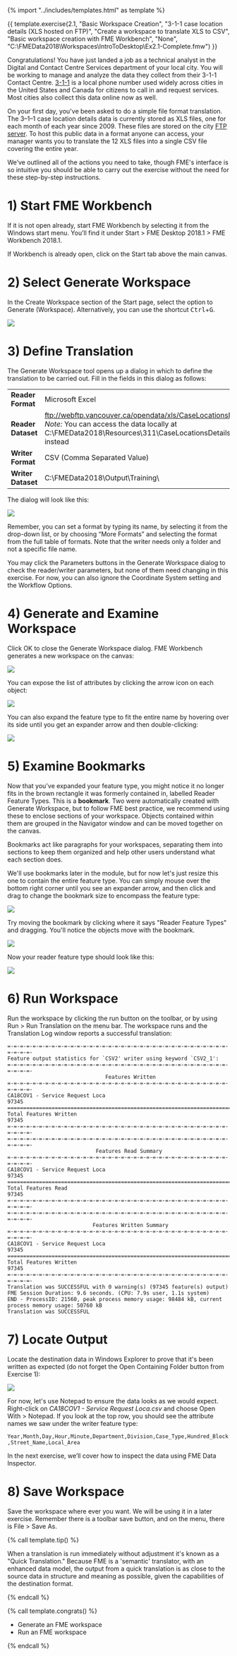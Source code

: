 <!-- Question of if we want to start from Generate Workspace or Add Reader Add Writer -->

{% import "../includes/templates.html" as template %}

{{ template.exercise(2.1,
               "Basic Workspace Creation",
               "3-1-1 case location details (XLS hosted on FTP)",
               "Create a workspace to translate XLS to CSV",
               "Basic workspace creation with FME Workbench",
               "None",
               "C:\\FMEData2018\\Workspaces\\IntroToDesktop\\Ex2.1-Complete.fmw")
}}

Congratulations! You have just landed a job as a technical analyst in the Digital and Contact Centre Services department of your local city. You will be working to manage and analyze the data they collect from their 3-1-1 Contact Centre. [3-1-1](https://en.wikipedia.org/wiki/3-1-1) is a local phone number used widely across cities in the United States and Canada for citizens to call in and request services. Most cities also collect this data online now as well.

On your first day, you've been asked to do a simple file format translation. The 3–1–1 case location details data is currently stored as XLS files, one for each month of each year since 2009. These files are stored on the city [FTP server](https://en.wikipedia.org/wiki/File_Transfer_Protocol). To host this public data in a format anyone can access, your manager wants you to translate the 12 XLS files into a single CSV file covering the entire year.

We’ve outlined all of the actions you need to take, though FME's interface is so intuitive you should be able to carry out the exercise without the need for these step-by-step instructions.

# 1) Start FME Workbench

If it is not open already, start FME Workbench by selecting it from the Windows start menu. You’ll find it under Start > FME Desktop 2018.1 > FME Workbench 2018.1.

If Workbench is already open, click on the Start tab above the main canvas.

# 2) Select Generate Workspace

In the Create Workspace section of the Start page, select the option to Generate (Workspace). Alternatively, you can use the shortcut <kbd>Ctrl</kbd>+<kbd>G</kbd>.

<!--Repeat of Image 15-->
![](./Images/Img1.015.GettingStarted.png)

# 3) Define Translation

The Generate Workspace tool opens up a dialog in which to define the translation to be carried out. Fill in the fields in this dialog as follows:

<table style="border: 0px">

  <tr>
    <td style="font-weight: bold">Reader Format</td>
    <td style="">Microsoft Excel</td>
  </tr>

  <tr>
    <td style="font-weight: bold">Reader Dataset</td>
    <td style=""><a href="ftp://webftp.vancouver.ca/opendata/xls/CaseLocationsDetails_2017_XLS.zip">ftp://webftp.vancouver.ca/opendata/xls/CaseLocationsDetails_2017_XLS.zip</a><br><i>Note:</i> You can access the data locally at C:\FMEData2018\Resources\311\CaseLocationsDetails_2017_XLS.zip instead</td>
  </tr>

  <tr>
    <td style="font-weight: bold">Writer Format</td>
    <td style="">CSV (Comma Separated Value)</td>
  </tr>

  <tr>
    <td style="font-weight: bold">Writer Dataset</td>
    <td style="">C:\FMEData2018\Output\Training\</td>
  </tr>

</table>

The dialog will look like this:

![](./Images/Img1.208.Ex2.GenerateWorkspaceDialog.png)

Remember, you can set a format by typing its name, by selecting it from the drop-down list, or by choosing “More Formats” and selecting the format from the full table of formats. Note that the writer needs only a folder and not a specific file name.

You may click the Parameters buttons in the Generate Workspace dialog to check the reader/writer parameters, but none of them need changing in this exercise. For now, you can also ignore the Coordinate System setting and the Workflow Options.

# 4) Generate and Examine Workspace

Click OK to close the Generate Workspace dialog. FME Workbench generates a new workspace on the canvas:

![](./Images/Img1.209.Ex2.NewWorkspace.png)

You can expose the list of attributes by clicking the arrow icon on each object:

![](./Images/Img1.209b.Ex2.ExpandAttributes.png)

You can also expand the feature type to fit the entire name by hovering over its side until you get an expander arrow and then double-clicking:

![](./Images/Img1.209c.Ex2.ExpandFeatureType.png)

# 5) Examine Bookmarks

Now that you've expanded your feature type, you might notice it no longer fits in the brown rectangle it was formerly contained in, labelled Reader Feature Types. This is a **bookmark**. Two were automatically created with Generate Workspace, but to follow FME best practice, we recommend using these to enclose sections of your workspace. Objects contained within them are grouped in the Navigator window and can be moved together on the canvas.

Bookmarks act like paragraphs for your workspaces, separating them into sections to keep them organized and help other users understand what each section does.

We'll use bookmarks later in the module, but for now let's just resize this one to contain the entire feature type. You can simply mouse over the bottom right corner until you see an expander arrow, and then click and drag to change the bookmark size to encompass the feature type:

![](./Images/bookmark-expand.png)

Try moving the bookmark by clicking where it says "Reader Feature Types" and dragging. You'll notice the objects move with the bookmark.

![](./Images/bookmark-move.png)

Now your reader feature type should look like this:

![](./Images/Img1.209d.Ex2.Expanded.png)

# 6) Run Workspace

Run the workspace by clicking the run button on the toolbar, or by using Run > Run Translation on the menu bar. The workspace runs and the Translation Log window reports a successful translation:

```
=-=-=-=-=-=-=-=-=-=-=-=-=-=-=-=-=-=-=-=-=-=-=-=-=-=-=-=-=-=-=-=-=-=-=-=-=-=-=-
Feature output statistics for `CSV2' writer using keyword `CSV2_1':
=-=-=-=-=-=-=-=-=-=-=-=-=-=-=-=-=-=-=-=-=-=-=-=-=-=-=-=-=-=-=-=-=-=-=-=-=-=-=-
                               Features Written
=-=-=-=-=-=-=-=-=-=-=-=-=-=-=-=-=-=-=-=-=-=-=-=-=-=-=-=-=-=-=-=-=-=-=-=-=-=-=-
CA18COV1 - Service Request Loca                                          97345
==============================================================================
Total Features Written                                                   97345
=-=-=-=-=-=-=-=-=-=-=-=-=-=-=-=-=-=-=-=-=-=-=-=-=-=-=-=-=-=-=-=-=-=-=-=-=-=-=-
=-=-=-=-=-=-=-=-=-=-=-=-=-=-=-=-=-=-=-=-=-=-=-=-=-=-=-=-=-=-=-=-=-=-=-=-=-=-=-
                            Features Read Summary
=-=-=-=-=-=-=-=-=-=-=-=-=-=-=-=-=-=-=-=-=-=-=-=-=-=-=-=-=-=-=-=-=-=-=-=-=-=-=-
CA18COV1 - Service Request Loca                                          97345
==============================================================================
Total Features Read                                                      97345
=-=-=-=-=-=-=-=-=-=-=-=-=-=-=-=-=-=-=-=-=-=-=-=-=-=-=-=-=-=-=-=-=-=-=-=-=-=-=-
=-=-=-=-=-=-=-=-=-=-=-=-=-=-=-=-=-=-=-=-=-=-=-=-=-=-=-=-=-=-=-=-=-=-=-=-=-=-=-
                           Features Written Summary
=-=-=-=-=-=-=-=-=-=-=-=-=-=-=-=-=-=-=-=-=-=-=-=-=-=-=-=-=-=-=-=-=-=-=-=-=-=-=-
CA18COV1 - Service Request Loca                                          97345
==============================================================================
Total Features Written                                                   97345
=-=-=-=-=-=-=-=-=-=-=-=-=-=-=-=-=-=-=-=-=-=-=-=-=-=-=-=-=-=-=-=-=-=-=-=-=-=-=-
Translation was SUCCESSFUL with 0 warning(s) (97345 feature(s) output)
FME Session Duration: 9.6 seconds. (CPU: 7.9s user, 1.1s system)
END - ProcessID: 21560, peak process memory usage: 98484 kB, current process memory usage: 50760 kB
Translation was SUCCESSFUL
```

# 7) Locate Output

Locate the destination data in Windows Explorer to prove that it's been written as expected (do not forget the Open Containing Folder button from Exercise 1):

![](./Images/Img1.211.Ex2.CSVInExplorer.png)

For now, let's use Notepad to ensure the data looks as we would expect. Right-click on *CA18COV1 - Service Request Loca.csv* and choose Open With > Notepad. If you look at the top row, you should see the attribute names we saw under the writer feature type:

`Year,Month,Day,Hour,Minute,Department,Division,Case_Type,Hundred_Block,Street_Name,Local_Area`

In the next exercise, we’ll cover how to inspect the data using FME Data Inspector.

# 8) Save Workspace

Save the workspace where ever you want. We will be using it in a later exercise. Remember there is a toolbar save button, and on the menu, there is File &gt; Save As.

{% call template.tip() %}

When a translation is run immediately without adjustment it's known as a "Quick Translation." Because FME is a 'semantic' translator, with an enhanced data model, the output from a quick translation is as close to the source data in structure and meaning as possible, given the capabilities of the destination format.

{% endcall %}

{% call template.congrats() %}

<ul>
  <li>Generate an FME workspace</li>
  <li>Run an FME workspace</li>
</ul>

{% endcall %}
